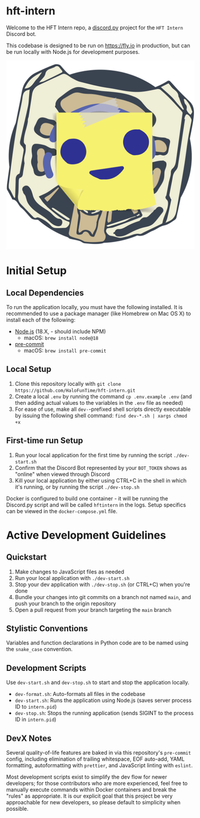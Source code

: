 # hft-intern

Welcome to the HFT Intern repo, a [discord.py](https://github.com/Rapptz/discord.py) project for the `HFT Intern` Discord bot.

This codebase is designed to be run on https://fly.io in production, but can be run locally with Node.js for development purposes.

![HFT Intern](HFTIntern.png?raw=true)

# Initial Setup

## Local Dependencies

To run the application locally, you must have the following installed. It is recommended to use a package manager (like Homebrew on Mac OS X) to install each of the following:

- [Node.js](https://nodejs.org/en/) (18.X, - should include NPM)
  - macOS: `brew install node@18`
- [pre-commit](https://pre-commit.com/)
  - macOS: `brew install pre-commit`

## Local Setup

1. Clone this repository locally with `git clone https://github.com/HaloFunTime/hft-intern.git`
1. Create a local `.env` by running the command `cp .env.example .env` (and then adding actual values to the variables in the `.env` file as needed)
1. For ease of use, make all `dev-`-prefixed shell scripts directly executable by issuing the following shell command: `find dev-*.sh | xargs chmod +x`

## First-time run Setup

1. Run your local application for the first time by running the script `./dev-start.sh`
1. Confirm that the Discord Bot represented by your `BOT_TOKEN` shows as "online" when viewed through Discord
1. Kill your local application by either using CTRL+C in the shell in which it's running, or by running the script `./dev-stop.sh`

Docker is configured to build one container - it will be running the Discord.py script and will be called `hftintern` in the logs. Setup specifics can be viewed in the `docker-compose.yml` file.

# Active Development Guidelines

## Quickstart

1. Make changes to JavaScript files as needed
1. Run your local application with `./dev-start.sh`
1. Stop your dev application with `./dev-stop.sh` (or CTRL+C) when you're done
1. Bundle your changes into git commits on a branch not named `main`, and push your branch to the origin repository
1. Open a pull request from your branch targeting the `main` branch

## Stylistic Conventions

Variables and function declarations in Python code are to be named using the `snake_case` convention.

## Development Scripts

Use `dev-start.sh` and `dev-stop.sh` to start and stop the application locally.

- `dev-format.sh`: Auto-formats all files in the codebase
- `dev-start.sh`: Runs the application using Node.js (saves server process ID to `intern.pid`)
- `dev-stop.sh`: Stops the running application (sends SIGINT to the process ID in `intern.pid`)

## DevX Notes

Several quality-of-life features are baked in via this repository's `pre-commit` config, including elimination of trailing whitespace, EOF auto-add, YAML formatting, autoformatting with `prettier`, and JavaScript linting with `eslint`.

Most development scripts exist to simplify the dev flow for newer developers; for those contributors who are more experienced, feel free to manually execute commands within Docker containers and break the "rules" as appropriate. It is our explicit goal that this project be very approachable for new developers, so please default to simplicity when possible.
